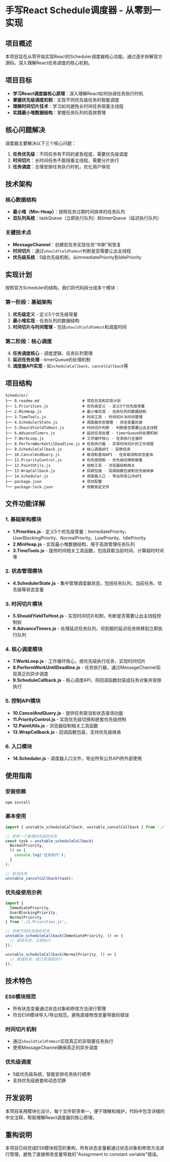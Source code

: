 # 手写React Schedule调度器 - 从零到一实现

## 项目概述

本项目旨在从零开始实现React的Scheduler调度器核心功能，通过逐步拆解官方源码，深入理解React任务调度的核心机制。

## 项目目标

- **学习React调度器核心原理**：深入理解React如何协调任务执行时机
- **掌握优先级调度机制**：实现不同优先级任务的智能调度
- **理解时间切片技术**：学习如何避免长时间任务阻塞主线程
- **实践最小堆数据结构**：掌握任务队列的高效管理

## 核心问题解决

调度器主要解决以下三个核心问题：

1. **任务优先级**：不同任务有不同的紧急程度，需要优先级调度
2. **时间切片**：长时间任务不能阻塞主线程，需要分片执行
3. **任务调度**：合理安排任务执行时机，优化用户体验

## 技术架构

### 核心数据结构
- **最小堆（Min-Heap）**：按照任务过期时间排序的任务队列
- **双队列系统**：taskQueue（立即执行队列）和timerQueue（延迟执行队列）

### 关键技术点
- **MessageChannel**：创建宏任务实现任务"中断"和恢复
- **时间切片**：通过`shouldYieldToHost`判断是否需要让出主线程
- **优先级系统**：5级优先级机制，从ImmediatePriority到IdlePriority

## 实现计划

按照官方Scheduler的结构，我们将代码拆分成多个模块：

### 第一阶段：基础架构
1. **优先级定义** - 定义5个优先级常量
2. **最小堆实现** - 任务队列的数据结构
3. **时间切片与时间管理** - 包括`shouldYieldToHost`和调度时间

### 第二阶段：核心调度
4. **任务调度核心** - 调度逻辑、任务队列管理
5. **延迟任务处理** - timerQueue的处理机制
6. **调度器API实现** - 如`scheduleCallback`、`cancelCallback`等

## 项目结构

```
Scheduler/
├── 0.readme.md                   # 项目总览和实现计划
├── 1.Priorities.js               # 优先级定义 - 定义5个优先级常量
├── 2.MinHeap.js                  # 最小堆实现 - 任务队列的数据结构
├── 3.TimeTools.js                # 时间工具 - 时间切片与时间管理
├── 4.SchedulerState.js           # 调度器状态管理 - 状态变量封装
├── 5.ShouldYieldToHost.js        # 时间切片判断 - 判断是否需要让出主线程
├── 6.AdvanceTimers.js            # 延迟任务处理 - timerQueue的处理机制
├── 7.WorkLoop.js                 # 工作循环核心 - 任务执行主循环
├── 8.PerformWorkUntilDeadline.js # 任务执行器 - 实现时间切片的工作调度
├── 9.ScheduleCallback.js         # 核心调度API - 安排任务
├── 10.CancelAndQuery.js          # 取消和查询API - 任务取消和状态查询
├── 11.PriorityControl.js         # 优先级控制 - 优先级切换和嵌套
├── 12.PaintUtils.js              # 绘制工具 - 浏览器绘制相关
├── 13.WrapCallback.js            # 回调包装 - 回调函数包装和优先级继承
├── 14.Scheduler.js               # 调度器入口 - 导出所有公共API
├── package.json                  # 项目配置
└── package-lock.json             # 依赖锁定文件
```

## 文件功能详解

### 1. 基础架构模块
- **1.Priorities.js** - 定义5个优先级常量：ImmediatePriority、UserBlockingPriority、NormalPriority、LowPriority、IdlePriority
- **2.MinHeap.js** - 实现最小堆数据结构，用于高效管理任务队列
- **3.TimeTools.js** - 提供时间相关工具函数，包括获取当前时间、计算超时时间等

### 2. 状态管理模块
- **4.SchedulerState.js** - 集中管理调度器状态，包括任务队列、当前任务、优先级等状态变量

### 3. 时间切片模块
- **5.ShouldYieldToHost.js** - 实现时间切片机制，判断是否需要让出主线程控制权
- **6.AdvanceTimers.js** - 处理延迟任务队列，将到期的延迟任务转移到立即执行队列

### 4. 核心调度模块
- **7.WorkLoop.js** - 工作循环核心，按优先级执行任务，实现时间切片
- **8.PerformWorkUntilDeadline.js** - 任务执行器，通过MessageChannel实现真正的异步调度
- **9.ScheduleCallback.js** - 核心调度API，将回调函数封装成任务对象并安排执行

### 5. 控制API模块
- **10.CancelAndQuery.js** - 提供任务取消和状态查询功能
- **11.PriorityControl.js** - 实现优先级切换和嵌套优先级控制
- **12.PaintUtils.js** - 浏览器绘制相关工具函数
- **13.WrapCallback.js** - 回调函数包装，支持优先级继承

### 6. 入口模块
- **14.Scheduler.js** - 调度器入口文件，导出所有公共API供外部使用

## 使用指南

### 安装依赖
```bash
npm install
```

### 基本使用
```javascript
import { unstable_scheduleCallback, unstable_cancelCallback } from './14.Scheduler.js';

// 安排一个普通优先级的任务
const task = unstable_scheduleCallback(
  NormalPriority, 
  () => {
    console.log('任务执行');
  }
);

// 取消任务
unstable_cancelCallback(task);
```

### 优先级使用示例
```javascript
import { 
  ImmediatePriority, 
  UserBlockingPriority, 
  NormalPriority 
} from './1.Priorities.js';

// 安排不同优先级的任务
unstable_scheduleCallback(ImmediatePriority, () => {
  // 紧急任务，立即执行
});

unstable_scheduleCallback(NormalPriority, () => {
  // 普通任务，按正常调度执行
});
```

## 技术特色

### ES6模块规范
- 所有状态变量通过状态对象和修改方法进行管理
- 符合ES6模块导入/导出规范，避免直接修改变量导致的错误

### 时间切片机制
- 通过`shouldYieldToHost`实现真正的非阻塞任务执行
- 使用MessageChannel确保真正的异步调度

### 优先级调度
- 5级优先级系统，智能安排任务执行顺序
- 支持优先级嵌套和动态切换

## 开发说明

本项目采用模块化设计，每个文件职责单一，便于理解和维护。代码中包含详细的中文注释，帮助理解React调度器的核心原理。

## 重构说明

本项目已经完成ES6模块规范的重构，所有状态变量都通过状态对象和修改方法进行管理，避免了直接修改变量导致的"Assignment to constant variable"错误。
